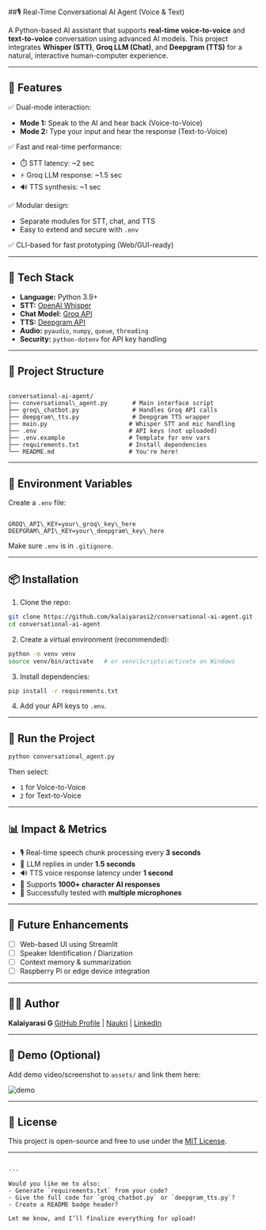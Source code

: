 
##🎙️ Real-Time Conversational AI Agent (Voice & Text)

A Python-based AI assistant that supports **real-time voice-to-voice** and **text-to-voice** conversation using advanced AI models. This project integrates **Whisper (STT)**, **Groq LLM (Chat)**, and **Deepgram (TTS)** for a natural, interactive human-computer experience.

---

## 🚀 Features

✅ Dual-mode interaction:
- **Mode 1:** Speak to the AI and hear back (Voice-to-Voice)
- **Mode 2:** Type your input and hear the response (Text-to-Voice)

✅ Fast and real-time performance:
- ⏱️ STT latency: ~2 sec
- ⚡ Groq LLM response: ~1.5 sec
- 🔊 TTS synthesis: ~1 sec

✅ Modular design:
- Separate modules for STT, chat, and TTS
- Easy to extend and secure with `.env`

✅ CLI-based for fast prototyping (Web/GUI-ready)

---

## 🧠 Tech Stack

- **Language:** Python 3.9+
- **STT:** [OpenAI Whisper](https://github.com/openai/whisper)
- **Chat Model:** [Groq API](https://groq.com/)
- **TTS:** [Deepgram API](https://www.deepgram.com/)
- **Audio:** `pyaudio`, `numpy`, `queue`, `threading`
- **Security:** `python-dotenv` for API key handling

---

## 📁 Project Structure

```

conversational-ai-agent/
├── conversational\_agent.py       # Main interface script
├── groq\_chatbot.py               # Handles Groq API calls
├── deepgram\_tts.py               # Deepgram TTS wrapper
├── main.py                       # Whisper STT and mic handling
├── .env                          # API keys (not uploaded)
├── .env.example                  # Template for env vars
├── requirements.txt              # Install dependencies
└── README.md                     # You're here!

```

---

## 🔐 Environment Variables

Create a `.env` file:
```

GROQ\_API\_KEY=your\_groq\_key\_here
DEEPGRAM\_API\_KEY=your\_deepgram\_key\_here

````

Make sure `.env` is in `.gitignore`.

---

## 📦 Installation

1. Clone the repo:
```bash
git clone https://github.com/kalaiyarasi2/conversational-ai-agent.git
cd conversational-ai-agent
````

2. Create a virtual environment (recommended):

```bash
python -m venv venv
source venv/bin/activate   # or venv\Scripts\activate on Windows
```

3. Install dependencies:

```bash
pip install -r requirements.txt
```

4. Add your API keys to `.env`.

---

## 🧪 Run the Project

```bash
python conversational_agent.py
```

Then select:

* `1` for Voice-to-Voice
* `2` for Text-to-Voice

---

## 📊 Impact & Metrics

* 🎙️ Real-time speech chunk processing every **3 seconds**
* 🧠 LLM replies in under **1.5 seconds**
* 🔊 TTS voice response latency under **1 second**
* 🧾 Supports **1000+ character AI responses**
* 🧪 Successfully tested with **multiple microphones**

---

## 📌 Future Enhancements

* [ ] Web-based UI using Streamlit
* [ ] Speaker Identification / Diarization
* [ ] Context memory & summarization
* [ ] Raspberry Pi or edge device integration

---

## 👩‍💻 Author

**Kalaiyarasi G**
[GitHub Profile](https://github.com/kalaiyarasi2) | [Naukri](https://naukri.com) | [LinkedIn](https://linkedin.com/in/kalaiyarasi2)

---

## 📸 Demo (Optional)

Add demo video/screenshot to `assets/` and link them here:

![demo](assets/convo-demo.gif)

---

## 📃 License

This project is open-source and free to use under the [MIT License](LICENSE).

---

```

---

Would you like me to also:
- Generate `requirements.txt` from your code?
- Give the full code for `groq_chatbot.py` or `deepgram_tts.py`?
- Create a README badge header?

Let me know, and I’ll finalize everything for upload!
```
